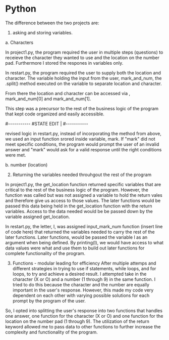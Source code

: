 # Python

The difference between the two projects are:
1) asking and storing variables.

a. Characters

In project1.py, the program required the user in multiple steps (questions) to receieve the character they wanted to use and the location on the number pad. Furthermore I stored the respones in variables only. 

In restart.py, the program required the user to supply both the location and character.  The variable holding the input from the user, mark_and_num,  the .split() method executed on the variable to separate location and character.

From there the location and character can be accessed via , mark_and_num[0] and mark_and_num[1]. 

This step was a precursor to the rest of the business logic of the program that kept code organized and easily accessible.

#-----------
#STATE EDIT |
#-----------

revised logic in restart.py, instead of incorporating the method from above, we used an input function srored inside variable, mark.  If "mark" did not meet specific conditions, the program would prompt the user of an invalid answer and "mark" would ask for a valid response until the right conditions were met.

b. number (location)



2) Returning the variables needed throuhgout the rest of the program

In project1.py, the get_location function returned specific variables that are critical to the rest of the business logic of the program.  However, the function was called but was not assigned a variable to hold the return vales and therefore give us access to those values.  The later functions would be passed this data being held in the get_location function with the return variables.  Access to the data needed would be be passed down by the variable assigned get_location.

In restart.py, the letter, l, was assigned input_mark_num function (insert line of code here) that returned the variables needed to carry the rest of the later functions.  Later functions, would be passed the variable l as an argument when being defined.  By printing(l), we would have access to what data values were what and use them to build out later functions for complete functionality of the program.

3) Functions - modular leading for efficiency
After multiple attemps and different strategies in trying to use if statements, while loops, and for loops, to try and achieve a desired result.  I attempted take in the character (X or O) and a number (1 through 9) in the same function.  I tried to do this because the character and the number are equally important in the user's response.  However, this made my code very dependent on each other with varying possible solutions for each prompt by the program of the user. 

So, I opted into splitting the user's response into two functions that handles one answer, one function for the character (X or O) and one function for the location on the number pad (1 through 9).  The utilization of the return keyword allowed me to pass data to other functions to further increase the complexity and functionality of the program.   
